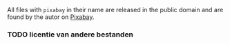 All files with `pixabay` in their name are released in the public domain and are found by the autor on [Pixabay](https://pixabay.com). 


### TODO licentie van andere bestanden
